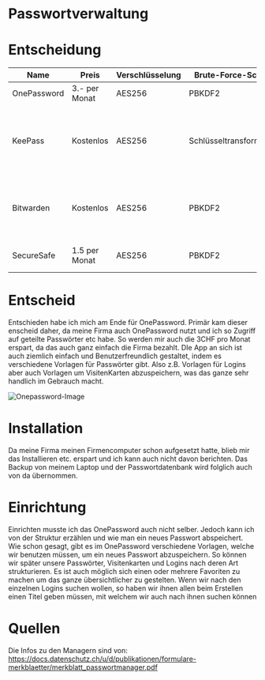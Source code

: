 # Passwortverwaltung

# Entscheidung
|Name|Preis|Verschlüsselung|Brute-Force-Schutz|Quellcode|Authentifizierung|
|---|---|---|---|---|---|
|OnePassword|3.- per Monat|AES256|PBKDF2|Privat|Passwort|
|KeePass|Kostenlos|AES256|Schlüsseltransformation|Öffentlich|Passwort / Schlüsseldatei /OTP (OATH/HOTP), Yubikey,Google Authenticator usw.|
|Bitwarden|Kostenlos|AES256|PBKDF2|Öffentlich|Benutzername / Passwort, Authy, Google Authenticator Kostepflichtig: SMS, Yubikey|
|SecureSafe|1.5 per Monat|AES256|PBKDF2|Privat|Benutzername / Passwort / mTAN (kostenpflichtig)|

# Entscheid
Entschieden habe ich mich am Ende für OnePassword. Primär kam dieser enscheid daher, da meine Firma auch OnePassword nutzt und ich so Zugriff auf geteilte Passwörter etc habe. So werden mir auch die 3CHF pro Monat erspart, da das auch ganz einfach die Firma bezahlt. DIe App an sich ist auch ziemlich einfach und Benutzerfreundlich gestaltet, indem es verschiedene Vorlagen für Passwörter gibt. Also z.B. Vorlagen für Logins aber auch Vorlagen um VisitenKarten abzuspeichern, was das ganze sehr handlich im Gebrauch macht.

![Onepassword-Image](Screenshot-Onepassword.jpg)

# Installation
Da meine Firma meinen Firmencomputer schon aufgesetzt hatte, blieb mir das Installieren etc. erspart und ich kann auch nicht davon berichten. Das Backup von meinem Laptop und der Passwortdatenbank wird folglich auch von da übernommen.

# Einrichtung
Einrichten musste ich das OnePassword auch nicht selber. Jedoch kann ich von der Struktur erzählen und wie man ein neues Passwort abspeichert. Wie schon gesagt, gibt es im OnePassword verschiedene Vorlagen, welche wir benutzen müssen, um ein neues Passwort abzuspeichern. So können wir später unsere Passwörter, Visitenkarten und Logins nach deren Art strukturieren. Es ist auch möglich sich einen oder mehrere Favoriten zu machen um das ganze übersichtlicher zu gestelten. Wenn wir nach den einzelnen Logins suchen wollen, so haben wir ihnen allen beim Erstellen einen Titel geben müssen, mit welchem wir auch nach ihnen suchen können

# Quellen
Die Infos zu den Managern sind von:
https://docs.datenschutz.ch/u/d/publikationen/formulare-merkblaetter/merkblatt_passwortmanager.pdf
